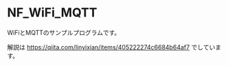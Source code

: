 # NF_WiFi_MQTT

WiFiとMQTTのサンプルプログラムです。

解説は https://qiita.com/linyixian/items/405222274c6684b64af7 でしています。
